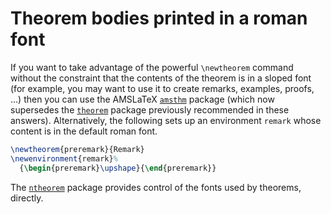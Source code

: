 # Theorem bodies printed in a roman font

If you want to take advantage of the powerful `\newtheorem` command
without the constraint that the contents of the theorem is in a sloped
font (for example, you may want to use it to create remarks, examples, proofs,
&hellip;) then you can use the AMSLaTeX [`amsthm`](http://ctan.org/pkg/amsthm) package
(which now supersedes the [`theorem`](http://ctan.org/pkg/theorem) package previously
recommended in these answers).
Alternatively, the following sets up an environment
`remark` whose content is in the default roman font.
```latex
\newtheorem{preremark}{Remark}
\newenvironment{remark}%
  {\begin{preremark}\upshape}{\end{preremark}}
```
The [`ntheorem`](http://ctan.org/pkg/ntheorem) package provides control of the fonts used by
theorems, directly.

